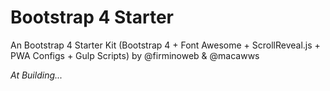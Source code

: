 # Bootstrap 4 Starter
An Bootstrap 4 Starter Kit (Bootstrap 4 + Font Awesome + ScrollReveal.js + PWA Configs + Gulp Scripts) by @firminoweb & @macawws

*At Building...*